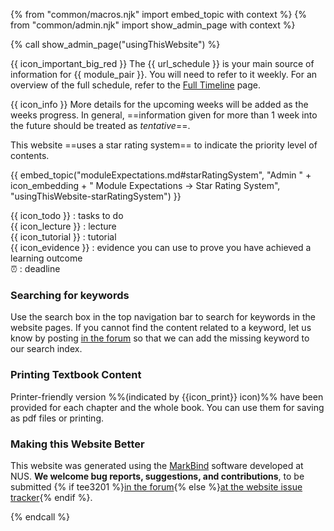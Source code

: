 {% from "common/macros.njk" import embed_topic with context %}
{% from "common/admin.njk" import show_admin_page with context %}

{% call show_admin_page("usingThisWebsite") %} 
<div id="main">
<div id="essential">

{{ icon_important_big_red }} The {{ url_schedule }} is your main source of information for {{ module_pair }}. You will need to refer to it weekly. For an overview of the full schedule, refer to the [Full Timeline](../schedule/timeline.html) page.

{{ icon_info }} More details for the upcoming weeks will be added as the weeks progress. In general, ==information given for more than 1 week into the future should be treated as _tentative_==.

<include src="../book/about/usage.md#browsers" />
<include src="../book/about/usage.md#layers"/>

This website ==uses a star rating system== to indicate the priority level of contents.

{{ embed_topic("moduleExpectations.md#starRatingSystem", "Admin " + icon_embedding + " Module Expectations → Star Rating System", "usingThisWebsite-starRatingSystem") }}
<p/>

</div>
<div id="more">

<include src="../book/about/usage.md#conventions" name="Conventions Used" />

<div class="indented">

{{ icon_todo }} : tasks to do<br> 
{{ icon_lecture }} : lecture<br>
{{ icon_tutorial }} : tutorial<br> 
{{ icon_evidence }} : evidence you can use to prove you have achieved a learning outcome<br>
:alarm_clock: : deadline<br>
</div>

### Searching for keywords

Use the search box in the top navigation bar to search for keywords in the website pages. If you cannot find the content related to a keyword, let us know by posting [in the forum]({{url_forum}}) so that we can add the missing keyword to our search index.

<include src="../book/about/usage.md#saving" />

### Printing Textbook Content

Printer-friendly version %%(indicated by {{icon_print}} icon)%% have been provided for each chapter and the whole book. You can use them for saving as pdf files or printing.

### Making this Website Better

This website was generated using the [MarkBind](https://markbind.org/) software developed at NUS. **We welcome bug reports, suggestions, and contributions**, to be submitted {% if tee3201 %}[in the forum]({{url_forum}}){% else %}[at the website issue tracker]({{url_module_org}}/website/issues){% endif %}.

</div>
</div>

{% endcall %}
